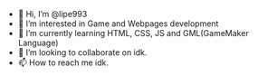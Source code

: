 - 👋 Hi, I’m @lipe993
- 👀 I’m interested in Game and Webpages development
- 🌱 I’m currently learning HTML, CSS, JS and GML(GameMaker Language)
- 💞️ I’m looking to collaborate on idk.
- 📫 How to reach me idk.

<!---
lipe993/lipe993 is a ✨ special ✨ repository because its `README.md` (this file) appears on your GitHub profile.
You can click the Preview link to take a look at your changes.
--->
